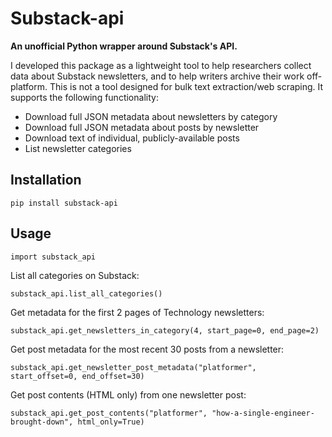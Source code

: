 # Substack-api

**An unofficial Python wrapper around Substack's API.**

I developed this package as a lightweight tool to help researchers collect data about Substack newsletters, and to help writers archive their work off-platform. This is not a tool designed for bulk text extraction/web scraping. It supports the following functionality:

* Download full JSON metadata about newsletters by category
* Download full JSON metadata about posts by newsletter
* Download text of individual, publicly-available posts
* List newsletter categories

## Installation

`pip install substack-api`

## Usage

```import substack_api```

List all categories on Substack:

```
substack_api.list_all_categories()
```

Get metadata for the first 2 pages of Technology newsletters:

```
substack_api.get_newsletters_in_category(4, start_page=0, end_page=2)
```

Get post metadata for the most recent 30 posts from a newsletter:

```
substack_api.get_newsletter_post_metadata("platformer", start_offset=0, end_offset=30)
```

Get post contents (HTML only) from one newsletter post:

```
substack_api.get_post_contents("platformer", "how-a-single-engineer-brought-down", html_only=True)
```